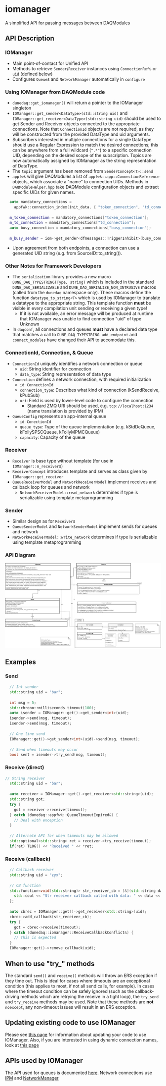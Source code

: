 # iomanager

A simplified API for passing messages between DAQModules

## API Description

### IOManager

* Main point-of-contact for Unified API
* Methods to retrieve `Sender`/`Receiver` instances using `ConnectionRef`s or `uid` (defined below)
* Configures `Queue`s and `NetworkManager` automatically in `configure`

### Using IOManager from DAQModule code

* `dunedaq::get_iomanager()` will return a pointer to the IOManager singleton
* `IOManager::get_sender<DataType>(std::string uid)` and `IOManager::get_receiver<DataType>(std::string uid)` should be used to get Sender and Receiver objects connected to the appropriate connections. Note that `ConnectionId` objects are not required, as they will be constructed from the provided DataType and uid arguments.
* Subscribers interested in multiple connections for a single DataType should use a Regular Expression to match the desired connections; this can be anywhere from a full wildcard (`".*"`) to a specific connection UID, depending on the desired scope of the subscription. Topics are now automatically assigned by IOManager as the string representation of DataType.
* The `topic` argument has been removed from `SenderConcept<T>::send`
* `appfwk` will give DAQModules a list of `appfwk::app::ConnectionReference` objects, which associate a "name" to connection UIDs. Methods in `DAQModuleHelper.hpp` take DAQModule configuration objects and extract specific UIDs for given names.
```C++
  auto mandatory_connections =
    appfwk::connection_index(init_data, { "token_connection", "td_connection", "busy_connection" });

  m_token_connection = mandatory_connections["token_connection"];
  m_td_connection = mandatory_connections["td_connection"];
  auto busy_connection = mandatory_connections["busy_connection"];

  m_busy_sender = iom->get_sender<dfmessages::TriggerInhibit>(busy_connection);
```
* Upon agreement from both endpoints, a connection can use a generated UID string (e.g. from SourceID::to_string()). 

### Other Notes for Framework Developers

* The `serialization` library provides a new macro `DUNE_DAQ_TYPESTRING(Type, string)` which is included in the standard `DUNE_DAQ_SERIALIZABLE` and `DUNE_DAQ_SERIALIZE_NON_INTRUSIVE` macros (called from the `dunedaq` namespace only). These macros define the function `datatype_to_string<T>` which is used by IOManager to translate a datatype to the appropriate string. This template function **must** be visible in every compilation unit sending or receiving a given type!
  * If it is not available, an error message will be produced at runtime that IOManager was unable to find connection "uid" of type Unknown
* In `daqconf`, all connections and queues **must** have a declared data type that matches a call to `DUNE_DAQ_TYPESTRING`. `add_endpoint` and `connect_modules` have changed their API to accomodate this.

### ConnectionId, Connection, & Queue

* `ConnectionId` uniquely identifies a network connection or queue
  * `uid`: String identifier for connection
  * `data_type`: String representation of data type
* `Connection` defines a network connection, with required initialization
  * `id`: `ConnectionId`
  * `connection_type`: Describes what kind of connection (kSendReceive, kPubSub)
  * `uri`: Field is used by lower-level code to configure the connection
    * Standard ZMQ URI should be used, e.g. `tcp://localhost:1234` (name translation is provided by IPM)
* `QueueConfig` represents an app-internal queue
  *  `id`: `ConectionId`
  *  `queue_type`: Type of the queue implementation (e.g. kStdDeQueue, kFollySPSCQueue, kFollyMPMCQueue)
  *  `capacity`: Capacity of the queue

### Receiver

* `Receiver` is base type without template (for use in `IOManager::m_receiver`s)
* `ReceiverConcept` introduces template and serves as class given by `IOManager::get_receiver`
* `QueueReceiverModel` and `NetworkReceiverModel` implement receives and callback loop for queues and network
  * `NetworkReceiverModel::read_network` determines if type is serializable using template metaprogramming

### Sender

* Similar design as for `Receiver`s
* `QueueSenderModel` and `NetworkSenderModel` implement sends for queues and network
* `NetworkReceiverModel::write_network` determines if type is serializable using template metaprogramming

### API Diagram

![Class Diagrams](https://github.com/DUNE-DAQ/iomanager/raw/develop/docs/iomanager-common.png)

## Examples

### Send

```CPP
  // Int sender
  std::string uid = "bar";
  
  int msg = 5;
  std::chrono::milliseconds timeout(100);
  auto isender = IOManager::get()->get_sender<int>(uid);
  isender->send(msg, timeout);
  isender->send(msg, timeout);

  // One line send
  IOManager::get()->get_sender<int>(uid)->send(msg, timeout);
  
  // Send when timeouts may occur
  bool sent = isender->try_send(msg, timeout);

```

### Receive (direct)

```CPP
// String receiver
  std::string uid = "bar";

  auto receiver = IOManager::get()->get_receiver<std::string>(uid);
  std::string got;
  try {
    got = receiver->receive(timeout);
  } catch (dunedaq::appfwk::QueueTimeoutExpired&) {
    // Deal with exception
  }
  
  // Alternate API for when timeouts may be allowed
  std::optional<std::string> ret = receiver->try_receive(timeout);
  if(ret) TLOG() << "Received " << *ret;

```

### Receive (callback)

```CPP
  // Callback receiver
  std::string uid = "zyx";

  // CB function
  std::function<void(std::string)> str_receiver_cb = [&](std::string data) {
    std::cout << "Str receiver callback called with data: " << data << '\n';
  };

  auto cbrec = IOManager::get()->get_receiver<std::string>(uid);
  cbrec->add_callback(str_receiver_cb);
  try {
    got = cbrec->receive(timeout);
  } catch (dunedaq::iomanager::ReceiveCallbackConflict&) {
    // This is expected
  }
  IOManager::get()->remove_callback(uid);

```
## When to use "try_" methods

The standard `send()` and `receive()` methods will throw an ERS exception if they time out. This is ideal for cases where timeouts are an exceptional condition (this applies to most, if not all send calls, for example). In cases where the timeout condition can be safely ignored (such as the callback-driving methods which are retrying the receive in a tight loop), the `try_send` and `try_receive` methods may be used. Note that these methods are **not** `noexcept`, any non-timeout issues will result in an ERS exception.

## Updating existing code to use IOManager

Please see [this page](Updating.md) for information about updating your code to use IOManager. Also, if you are interested in using dynamic connection names, look at [this page](Using-dynamic-connection-names.md)

## APIs used by IOManager

The API used for queues is documented [here](Queue.md). Network connections use [IPM](https://dune-daq-sw.readthedocs.io/en/latest/packages/ipm/) and [NetworkManager](NetworkManager.md)
